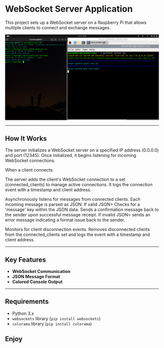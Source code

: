 # WebSocket Server Application


This project sets up a WebSocket server on a Raspberry Pi that allows multiple clients to connect and exchange messages.

<img src="https://github.com/L01010000/Client-Server-Application-with-Websockets/blob/main/poc.png" width="800px" />

---

## How It Works

The server initializes a WebSocket server on a specified IP address (0.0.0.0) and port (12345). Once initialized, it begins listening for incoming WebSocket connections.

When a client connects:

The server adds the client's WebSocket connection to a set (connected_clients) to manage active connections.
It logs the connection event with a timestamp and client address.

Asynchronously listens for messages from connected clients.
Each incoming message is parsed as JSON:
If valid JSON>
Checks for a 'message' key within the JSON data.
Sends a confirmation message back to the sender upon successful message receipt.
If invalid JSON>
sends an error message indicating a format issue back to the sender.

Monitors for client disconnection events.
Removes disconnected clients from the connected_clients set and logs the event with a timestamp and client address.

---


## Key Features

- **WebSocket Communication**
- **JSON Message Format**
- **Colored Console Output**

---

## Requirements

- Python 3.x
- `websockets` library (`pip install websockets`)
- `colorama` library (`pip install colorama`)

## Enjoy
